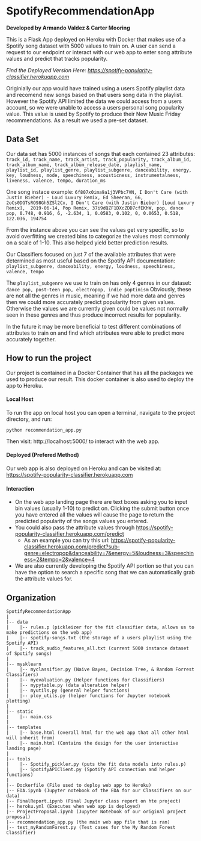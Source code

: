# SpotifyRecommendationApp
**Developed by Armando Valdez & Carter Mooring**

This is a Flask App deployed on Heroku with Docker that makes use of a Spotify song dataset with 5000 values to train on. A user can send a 
request to our endpoint or interact with our web app to enter song attribute values and predict that tracks popularity.

*Find the Deployed Version Here: https://spotify-popularity-classifier.herokuapp.com*

Originially our app would have trained using a users Spotify playlist data and recomend new songs based on that users song data in the playlist. However the Spotify
API limited the data we could access from a users account, so we were unable to access a users personal song popularity value. This value is used by Spotify to 
produce their New Music Friday recommendations. As a result we used a pre-set dataset.

## Data Set
  Our data set has 5000 instances of songs that each contained 23 attributes:  
  `track_id, track_name, track_artist, track_popularity, track_album_id, track_album_name, track_album_release_date, playlist_name, 
  playlist_id, playlist_genre, playlist_subgenre, danceability, energy, key, loudness, mode, speechiness, acousticness, instrumentalness,
  liveness, valence, tempo, duration_ms`

  One song instace example:
  `6f807x0ima9a1j3VPbc7VN, I Don't Care (with Justin Bieber) - Loud Luxury Remix, Ed Sheeran, 66, 2oCs0DGTsRO98Gh5ZSl2Cx, I Don't Care (with Justin Bieber) [Loud Luxury Remix], 
  2019-06-14, Pop Remix, 37i9dQZF1DXcZDD7cfEKhW, pop, dance pop, 0.748, 0.916, 6, -2.634, 1, 0.0583, 0.102, 0, 0.0653, 0.518, 122.036, 194754`
  
  From the instance above you can see the values get very specific, so to avoid overfitting we created bins to categorize the values most commonly on a scale of 1-10.
  This also helped yield better prediction results.
  
  Our Classifiers focused on just 7 of the available attributes that were determined as most useful based on the Spotify API documentation:  
  `playlist_subgenre, danceability, energy, loudness, speechiness, valence, tempo`

  The `playlist_subgenre` we use to train on has only 4 genres in our dataset: `dance pop, post-teen pop, electropop, indie poptimism`
  Obviously, these are not all the genres in music, meaning if we had more data and genres then we could more accurately predict popularity from given values. 
  Otherwise the values we are currently given could be values not normally seen in these genres and thus produce incorrect results for popularity.
  
  In the future it may be more beneficial to test different combinations of attributes to train on and find which attributes were able to predict more 
  accurately together.
  
## How to run the project
Our project is contained in a Docker Container that has all the packages we used to produce our result. This docker container is also used to deploy the app to Heroku.

#### **Local Host**
To run the app on local host you can open a terminal, navigate to the project directory, and run:
```
python recommendation_app.py
```
Then visit: http://localhost:5000/ to interact with the web app.

#### **Deployed (Prefered Method)**
Our web app is also deployed on Heroku and can be visited at: https://spotify-popularity-classifier.herokuapp.com

#### **Interaction**
* On the web app landing page there are text boxes asking you to input bin values (usually 1-10) to predict on. Clicking the submit button once you have entered 
all the values will cause the page to return the predicted popularity of the songs values you entered.
* You could also pass the attribute values through https://spotify-popularity-classifier.herokuapp.com/predict  
  * As an example you can try this url: https://spotify-popularity-classifier.herokuapp.com/predict?sub-genre=electropop&danceability=7&energy=5&loudness=3&speechiness=2&tempo=2&valence=4
* We are also currently developing the Spotify API portion so that you can have the option to search a specific song that we can automatically grab the attribute values for.

## Organization
```
SpotifyRecommendationApp
|
|-- data
|    |-- rules.p (pickleizer for the fit classifier data, allows us to make predictions on the web app)
|    |-- spotify-songs.txt (the storage of a users playlist using the Spotify API)
|    |-- track_audio_features_all.txt (current 5000 instance dataset of Spotify songs)
|
|-- mysklearn
|    |-- myclassifier.py (Naive Bayes, Decision Tree, & Random Forrest Classifiers)
|    |-- myevaluation.py (Helper functions for Classifiers)
|    |-- mypytable.py (data alteration helper)
|    |-- myutils.py (general helper functions)
|    |-- ploy_utils.py (helper functions for Jupyter notebook plotting)
|
|-- static
|    |-- main.css 
|
|-- templates
|    |-- base.html (overall html for the web app that all other html will inherit from)
|    |-- main.html (Contains the design for the user interactive landing page)
|
|-- tools
|    |-- Spotify_pickler.py (puts the fit data models into rules.p)
|    |-- SpotifyAPIClient.py (Spotify API connection and helper functions)
|
|-- Dockerfile (File used to deploy web app to Heroku)
|-- EDA.ipynb (Jupyter notebook of the EDA for our Classifiers on our data)
|-- FinalReport.ipynb (Final Jupyter class report on hte project)
|-- heroku.yml (Executes when web app is deployed)
|-- ProjectProposal.ipynb (Jupyter Notebook of our original project proposal)
|-- recommendation_app.py (the main web app file that is ran)
|-- test_myRandomForest.py (Test cases for the My Random Forest Classifier)
```



